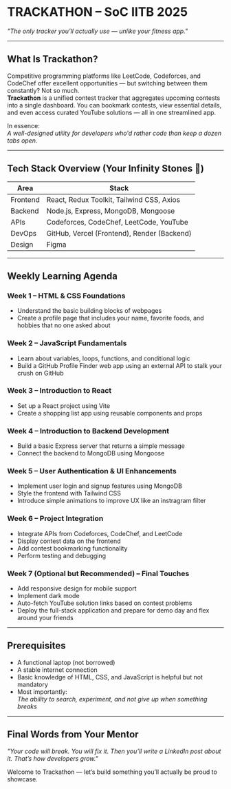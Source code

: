 # TRACKATHON – SoC IITB 2025  
_"The only tracker you’ll actually use — unlike your fitness app."_

---

## What Is Trackathon?

Competitive programming platforms like LeetCode, Codeforces, and CodeChef offer excellent opportunities — but switching between them constantly? Not so much.  
**Trackathon** is a unified contest tracker that aggregates upcoming contests into a single dashboard. You can bookmark contests, view essential details, and even access curated YouTube solutions — all in one streamlined app.

In essence:  
_A well-designed utility for developers who'd rather code than keep a dozen tabs open._

---

## Tech Stack Overview (Your Infinity Stones 💎)

| Area        | Stack                                             |
|-------------|---------------------------------------------------|
| Frontend    | React, Redux Toolkit, Tailwind CSS, Axios         |
| Backend     | Node.js, Express, MongoDB, Mongoose               |
| APIs        | Codeforces, CodeChef, LeetCode, YouTube           |
| DevOps      | GitHub, Vercel (Frontend), Render (Backend)       |
| Design      | Figma                                             |

---

## Weekly Learning Agenda

### Week 1 – HTML & CSS Foundations  
- Understand the basic building blocks of webpages  
- Create a profile page that includes your name, favorite foods, and hobbies that no one asked about

### Week 2 – JavaScript Fundamentals  
- Learn about variables, loops, functions, and conditional logic  
- Build a GitHub Profile Finder web app using an external API to stalk your crush on GitHub

### Week 3 – Introduction to React  
- Set up a React project using Vite  
- Create a shopping list app using reusable components and props 

### Week 4 – Introduction to Backend Development  
- Build a basic Express server that returns a simple message  
- Connect the backend to MongoDB using Mongoose 

### Week 5 – User Authentication & UI Enhancements  
- Implement user login and signup features using MongoDB  
- Style the frontend with Tailwind CSS  
- Introduce simple animations to improve UX like an instragram filter

### Week 6 – Project Integration  
- Integrate APIs from Codeforces, CodeChef, and LeetCode  
- Display contest data on the frontend  
- Add contest bookmarking functionality  
- Perform testing and debugging

### Week 7 (Optional but Recommended) – Final Touches  
- Add responsive design for mobile support  
- Implement dark mode  
- Auto-fetch YouTube solution links based on contest problems  
- Deploy the full-stack application and prepare for demo day and flex around your friends

---

## Prerequisites

- A functional laptop (not borrowed)  
- A stable internet connection  
- Basic knowledge of HTML, CSS, and JavaScript is helpful but not mandatory  
- Most importantly:  
  _The ability to search, experiment, and not give up when something breaks_

---

## Final Words from Your Mentor

_"Your code will break. You will fix it. Then you’ll write a LinkedIn post about it. That’s how developers grow."_  

Welcome to Trackathon — let’s build something you’ll actually be proud to showcase.
